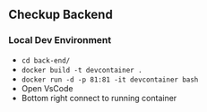 ## Checkup Backend

### Local Dev Environment

- `cd back-end/`
- `docker build -t devcontainer .`
- `docker run -d -p 81:81 -it devcontainer bash`
- Open VsCode
- Bottom right connect to running container

